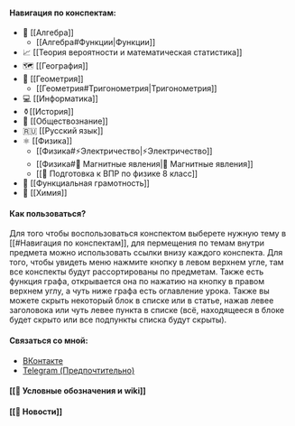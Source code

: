 #### Навигация по конспектам:
- 🔢 [[Алгебра]]
	- [[Алгебра#Функции|Функции]]
- 📈 [[Теория вероятности и математическая статистика]]
- 🗺 [[География]]
-  📐 [[Геометрия]]
	- [[Геометрия#Тригонометрия|Тригонометрия]]
-  💻 [[Информатика]]
- ⚱️[[История]]
- 👥 [[Обществознание]]
- 🇷🇺 [[Русский язык]]
- ⚛ [[Физика]]
	- [[Физика#⚡Электричество|⚡Электричество]]
	- [[Физика#🧲 Магнитные явления|🧲 Магнитные явления]]
	- [[📄 Подготовка к ВПР по физике 8 класс]]
- 📝 [[Функциальная грамотность]]
-  🧪 [[Химия]]

#### Как пользоваться?
Для того чтобы воспользоваться конспектом выберете нужную тему в [[#Навигация по конспектам]], для пермещения по темам внутри предмета можно использовать ссылки внизу каждого конспекта. Для того, чтобы увидеть меню нажмите кнопку в левом верхнем угле, там все конспекты будут рассортированы по предметам. Также есть функция графа, открывается она по нажатию на кнопку в правом верхнем углу, а чуть ниже графа есть оглавление урока. Также вы можете скрыть некоторый блок в списке или в статье, нажав левее заголовока или чуть левее пункта в списке (всё, находящееся в блоке будет скрыто или все подпункты списка будут скрыты).
#### Связаться со мной:
- [ВКонтакте](https://vk.com/ilian445)
- [Telegram (Предпочтительно)](https://t.me/giant47)
#### [[🔣 Условные обозначения и wiki]]
#### [[📰 Новости]]
